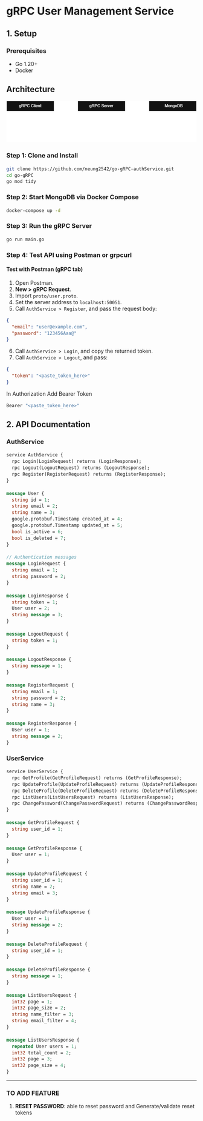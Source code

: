 # gRPC User Management Service

## 1. Setup

### Prerequisites

* Go 1.20+
* Docker 

## Architecture
![Architecture](Architecture.png)


### Step 1: Clone and Install

```bash
git clone https://github.com/neung2542/go-gRPC-authService.git
cd go-gRPC
go mod tidy
```

### Step 2: Start MongoDB via Docker Compose

```bash
docker-compose up -d
```

### Step 3: Run the gRPC Server

```bash
go run main.go
```

### Step 4: Test API using Postman or grpcurl

#### Test with Postman (gRPC tab)

1. Open Postman.
2. **New > gRPC Request**.
3. Import `proto/user.proto`.
4. Set the server address to `localhost:50051`.
5. Call `AuthService > Register`, and pass the request body:

```json
{
  "email": "user@example.com",
  "password": "123456Aaa@"
}
```

6. Call `AuthService > Login`, and copy the returned token.
7. Call `AuthService > Logout`, and pass:

```json
{
  "token": "<paste_token_here>"
}
```
In Authorization Add Bearer Token

```bash
Bearer "<paste_token_here>"
```

## 2. API Documentation

### AuthService

```proto
service AuthService {
  rpc Login(LoginRequest) returns (LoginResponse);
  rpc Logout(LogoutRequest) returns (LogoutResponse);
  rpc Register(RegisterRequest) returns (RegisterResponse);
}

message User {
  string id = 1;
  string email = 2;
  string name = 3;
  google.protobuf.Timestamp created_at = 4;
  google.protobuf.Timestamp updated_at = 5;
  bool is_active = 6;
  bool is_deleted = 7;
}

// Authentication messages
message LoginRequest {
  string email = 1;
  string password = 2;
}

message LoginResponse {
  string token = 1;
  User user = 2;
  string message = 3;
}

message LogoutRequest {
  string token = 1;
}

message LogoutResponse {
  string message = 1;
}

message RegisterRequest {
  string email = 1;
  string password = 2;
  string name = 3;
}

message RegisterResponse {
  User user = 1;
  string message = 2;
}
```

### UserService

```proto
service UserService {
  rpc GetProfile(GetProfileRequest) returns (GetProfileResponse);
  rpc UpdateProfile(UpdateProfileRequest) returns (UpdateProfileResponse);
  rpc DeleteProfile(DeleteProfileRequest) returns (DeleteProfileResponse);
  rpc ListUsers(ListUsersRequest) returns (ListUsersResponse);
  rpc ChangePassword(ChangePasswordRequest) returns (ChangePasswordResponse);
}

message GetProfileRequest {
  string user_id = 1;
}

message GetProfileResponse {
  User user = 1;
}

message UpdateProfileRequest {
  string user_id = 1;
  string name = 2;
  string email = 3;
}

message UpdateProfileResponse {
  User user = 1;
  string message = 2;
}

message DeleteProfileRequest {
  string user_id = 1;
}

message DeleteProfileResponse {
  string message = 1;
}

message ListUsersRequest {
  int32 page = 1;
  int32 page_size = 2;
  string name_filter = 3;
  string email_filter = 4;
}

message ListUsersResponse {
  repeated User users = 1;
  int32 total_count = 2;
  int32 page = 3;
  int32 page_size = 4;
}
```

---

### TO ADD FEATURE

1. **RESET PASSWORD**: able to reset password and Generate/validate reset tokens

